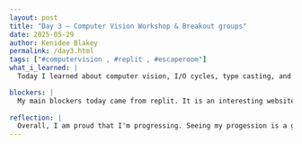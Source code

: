 ```yaml
---
layout: post
title: "Day 3 – Computer Vision Workshop & Breakout groups"
date: 2025-05-29
author: Kenidee Blakey
permalink: /day3.html
tags: ["#computervision , #replit , #escaperoom"]
what_i_learned: |
  Today I learned about computer vision, I/O cycles, type casting, and digital profile with variables. Computer vision has been my favorite workshop so far. I found it really cool how its used in so much of our everyday technology but I never knew the proper term for it. Also I enjoyed the workshop where we made our own computer vision.

blockers: |
  My main blockers today came from replit. It is an interesting website to navigate for me but I do feel as though I did better with it today than yesterday. The hardest part was building the wage calculator. 
  
reflection: |
  Overall, I am proud that I'm progressing. Seeing my progession is a great motivator for me to keep trying even though this is a new turf for me.
---
```

